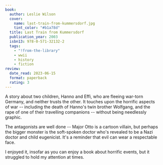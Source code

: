 ```yaml
---
book:
  author: Leslie Wilson
  cover:
    name: last-train-from-kummersdorf.jpg
    tint_color: "#b1a78d"
  title: Last Train from Kummersdorf
  publication_year: 2003
  isbn13: 978-0-571-32132-2
  tags:
    - "!from-the-library"
    - wwii
    - history
    - fiction
review:
  date_read: 2023-06-15
  format: paperback
  rating: 3
---
```


A story about two children, Hanno and Effi, who are fleeing war-torn Germany, and neither trusts the other.
It touches upon the horrific aspects of war -- including the death of Hanno's twin brother Wolfgang, and the rape of one of their travelling companions -- without being needlessly graphic.

The antagonists are well done -- Major Otto is a cartoon villain, but perhaps the bigger monster is the soft-spoken doctor who's revealed to be a Nazi doctor and child eugenicist.
It's a reminder that evil can wear a respectable face.

I enjoyed it, insofar as you can enjoy a book about horrific events, but it struggled to hold my attention at times.
